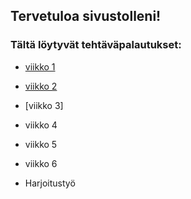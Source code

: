 ## Tervetuloa sivustolleni!
### Tältä löytyvät tehtäväpalautukset:
* [viikko 1](vko1.html)

* [viikko 2](vko2.md)

* [viikko 3]

* viikko 4

* viikko 5

* viikko 6

* Harjoitustyö
